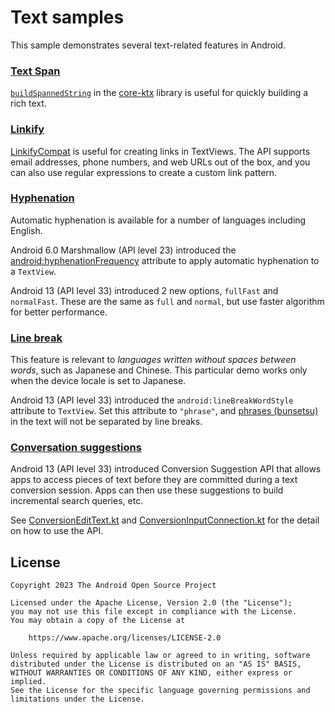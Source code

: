 # Text samples

This sample demonstrates several text-related features in Android.

### [Text Span](src/main/java/com/example/platform/ui/text/TextSpan.kt)

[`buildSpannedString`](https://developer.android.com/reference/kotlin/androidx/core/text/package-summary#buildSpannedString(kotlin.Function1))
in the [core-ktx](https://developer.android.com/kotlin/ktx#core) library is useful for quickly
building a rich text.

### [Linkify](src/main/java/com/example/platform/ui/text/Linkify.kt)

[LinkifyCompat](https://developer.android.com/reference/androidx/core/text/util/LinkifyCompat)
is useful for creating links in TextViews. The API supports email addresses, phone numbers, and web
URLs out of the box, and you can also use regular expressions to create a custom link pattern.

### [Hyphenation](src/main/java/com/example/platform/ui/text/Hyphenation.kt)

Automatic hyphenation is available for a number of languages including English.

Android 6.0 Marshmallow (API level 23) introduced the
[android:hyphenationFrequency](https://developer.android.com/reference/android/widget/TextView#attr_android:hyphenationFrequency)
attribute to apply automatic hyphenation to a `TextView`.

Android 13 (API level 33) introduced 2 new options, `fullFast` and `normalFast`. These are the same
as `full` and `normal`, but use faster algorithm for better performance.

### [Line break](src/main/java/com/example/platform/ui/text/LineBreak.kt)

This feature is relevant to _languages written without spaces between words_, such as Japanese and
Chinese. This particular demo works only when the device locale is set to Japanese.

Android 13 (API level 33) introduced the `android:lineBreakWordStyle` attribute to `TextView`. Set
this attribute to `"phrase"`, and
[phrases (bunsetsu)](https://ja.wikipedia.org/wiki/%E6%96%87%E7%AF%80)
in the text will not be separated by line breaks.

### [Conversation suggestions](src/main/java/com/example/platform/ui/text/ConversionSuggestions.kt)

Android 13 (API level 33) introduced Conversion Suggestion API that allows apps to access pieces of
text before they are committed during a text conversion session. Apps can then use these suggestions
to build incremental search queries, etc.

See
[ConversionEditText.kt](src/main/java/com/example/platform/ui/text/ConversionEditText.kt)
and
[ConversionInputConnection.kt](src/main/java/com/example/platform/ui/text/ConversionInputConnection.kt)
for the detail on how to use the API.

## License

```
Copyright 2023 The Android Open Source Project
 
Licensed under the Apache License, Version 2.0 (the "License");
you may not use this file except in compliance with the License.
You may obtain a copy of the License at

    https://www.apache.org/licenses/LICENSE-2.0

Unless required by applicable law or agreed to in writing, software
distributed under the License is distributed on an "AS IS" BASIS,
WITHOUT WARRANTIES OR CONDITIONS OF ANY KIND, either express or implied.
See the License for the specific language governing permissions and
limitations under the License.
```
